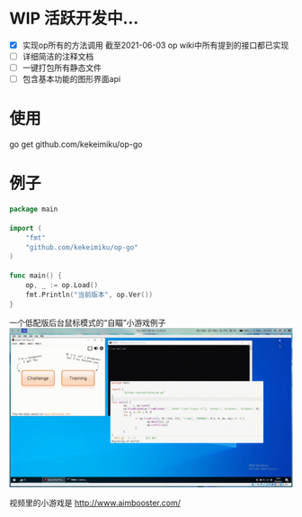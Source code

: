 # WIP 活跃开发中...

- [x] 实现op所有的方法调用 截至2021-06-03 op wiki中所有提到的接口都已实现
- [ ] 详细简洁的注释文档 
- [ ] 一键打包所有静态文件
- [ ] 包含基本功能的图形界面api

# 使用

go get github.com/kekeimiku/op-go

# 例子

```go
package main

import (
	"fmt"
	"github.com/kekeimiku/op-go"
)

func main() {
	op, _ := op.Load()
	fmt.Println("当前版本", op.Ver())
}
```

一个低配版后台鼠标模式的“自瞄”小游戏例子
![aimbooster](./_example/example.gif)

视频里的小游戏是 http://www.aimbooster.com/
